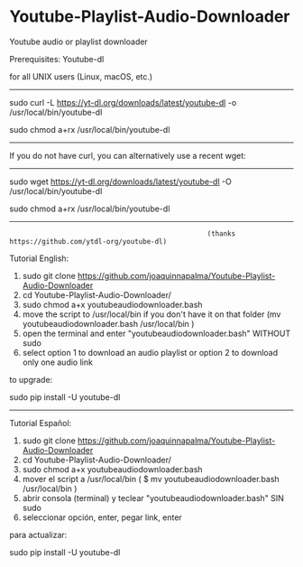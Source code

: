 # Youtube-Playlist-Audio-Downloader
Youtube audio or playlist downloader

Prerequisites:
Youtube-dl

for all UNIX users (Linux, macOS, etc.)

-------------------------------------------------------------------------------------------

sudo curl -L https://yt-dl.org/downloads/latest/youtube-dl -o /usr/local/bin/youtube-dl

sudo chmod a+rx /usr/local/bin/youtube-dl

-------------------------------------------------------------------------------------------

If you do not have curl, you can alternatively use a recent wget:

-------------------------------------------------------------------------------------------

sudo wget https://yt-dl.org/downloads/latest/youtube-dl -O /usr/local/bin/youtube-dl

sudo chmod a+rx /usr/local/bin/youtube-dl

-------------------------------------------------------------------------------------------
                                                     (thanks https://github.com/ytdl-org/youtube-dl)


Tutorial English:

1) sudo git clone https://github.com/joaquinnapalma/Youtube-Playlist-Audio-Downloader
2) cd Youtube-Playlist-Audio-Downloader/
3) sudo chmod a+x youtubeaudiodownloader.bash
4) move the script to /usr/local/bin if you don't have it on that folder (mv youtubeaudiodownloader.bash /usr/local/bin )
5) open the terminal and enter "youtubeaudiodownloader.bash" WITHOUT sudo
6) select option 1 to download an audio playlist or option 2 to download only one audio link


to upgrade:

sudo pip install -U youtube-dl

------------------------------------------------------------------------------------------

Tutorial Español:

1) sudo git clone https://github.com/joaquinnapalma/Youtube-Playlist-Audio-Downloader
2) cd Youtube-Playlist-Audio-Downloader/
3) sudo chmod a+x youtubeaudiodownloader.bash
4) mover el script a /usr/local/bin ( $ mv youtubeaudiodownloader.bash /usr/local/bin )
5) abrir consola (terminal) y teclear "youtubeaudiodownloader.bash" SIN sudo
6) seleccionar opción, enter, pegar link, enter

para actualizar:

sudo pip install -U youtube-dl

